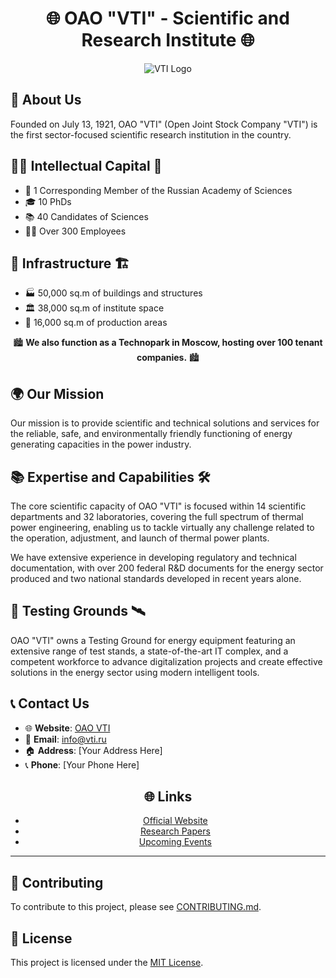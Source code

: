 <div align="center">

# 🌐 OAO "VTI" - Scientific and Research Institute 🌐
  
![VTI Logo](https://vti.ru/templates/vti//images/logo.png)

</div>

## 🌟 About Us

Founded on July 13, 1921, OAO "VTI" (Open Joint Stock Company "VTI") is the first sector-focused scientific research institution in the country.

## 👩‍🔬 Intellectual Capital 🧠

- 🏅 1 Corresponding Member of the Russian Academy of Sciences
- 🎓 10 PhDs
- 📚 40 Candidates of Sciences
- 🧑‍💻 Over 300 Employees

## 🏢 Infrastructure 🏗️

- 🏭 50,000 sq.m of buildings and structures
- 🏛️ 38,000 sq.m of institute space
- 🏬 16,000 sq.m of production areas

<div align="center">

🏙️ **We also function as a Technopark in Moscow, hosting over 100 tenant companies.** 🏙️

</div>

## 🌍 Our Mission

Our mission is to provide scientific and technical solutions and services for the reliable, safe, and environmentally friendly functioning of energy generating capacities in the power industry.

## 📚 Expertise and Capabilities 🛠️

The core scientific capacity of OAO "VTI" is focused within 14 scientific departments and 32 laboratories, covering the full spectrum of thermal power engineering, enabling us to tackle virtually any challenge related to the operation, adjustment, and launch of thermal power plants. 

We have extensive experience in developing regulatory and technical documentation, with over 200 federal R&D documents for the energy sector produced and two national standards developed in recent years alone.

## 🧪 Testing Grounds 🛰️

OAO "VTI" owns a Testing Ground for energy equipment featuring an extensive range of test stands, a state-of-the-art IT complex, and a competent workforce to advance digitalization projects and create effective solutions in the energy sector using modern intelligent tools.

## 📞 Contact Us

- 🌐 **Website**: [OAO VTI](#)
- 📧 **Email**: [info@vti.ru](mailto:info@vti.ru)
- 🏠 **Address**: [Your Address Here]
- 📞 **Phone**: [Your Phone Here]

<div align="center">

## 🌐 Links

- [Official Website](https://vti.ru/)
- [Research Papers](https://vti.ru/public/)
- [Upcoming Events](https://vti.ru/scientific-event/plan-of-scientific-events/)

</div>

---

## 🤝 Contributing

To contribute to this project, please see [CONTRIBUTING.md](CONTRIBUTING.md).

## 📜 License

This project is licensed under the [MIT License](LICENSE.md).
